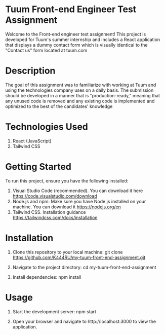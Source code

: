 
# Tuum Front-end Engineer Test Assignment


Welcome to the Front-end engineer test assignment! This project is developed for Tuum's summer internship and includes a React application that displays a dummy contact form which is visually identical to the "Contact us" form located at tuum.com 

# Description
The goal of this assignment was to familiarize with working at Tuum and using the technologies company uses on a daily basis. The submission should be developed in a manner that is "production-ready," meaning that any unused code is removed and any existing code is implemented and optimized to the best of the candidates' knowledge

# Technologies Used
1. React (JavaScript)
2. Tailwind CSS

# Getting Started
To run this project, ensure you have the following installed:

1. Visual Studio Code (recommended). You can download it here https://code.visualstudio.com/download
2. Node.js and npm: Make sure you have Node.js installed on your machine. You can download it https://nodejs.org/en
3. Tailwind CSS. Installation guidance https://tailwindcss.com/docs/installation


# Installation
1. Clone this repository to your local machine:
git clone https://github.com/K444RU/my-tuum-front-end-assignment.git

2. Navigate to the project directory: cd my-tuum-front-end-assignment

3. Install dependencies:
npm install

# Usage
1. Start the development server:
npm start

2. Open your browser and navigate to http://localhost:3000 to view the application.


